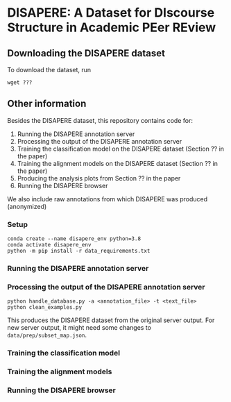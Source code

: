 # DISAPERE: A Dataset for DIscourse Structure in Academic PEer REview

## Downloading the DISAPERE dataset

To download the dataset, run

```
wget ???
```

## Other information

Besides the DISAPERE dataset, this repository contains code for:
1. Running the DISAPERE annotation server
2. Processing the output of the DISAPERE annotation server
3. Training the classification model on the DISAPERE dataset (Section ?? in the paper)
4. Training the alignment models on the DISAPERE dataset (Section ?? in the paper)
5. Producing the analysis plots from Section ?? in the paper
6. Running the DISAPERE browser

We also include raw annotations from which DISAPERE was produced (anonymized)

### Setup

```
conda create --name disapere_env python=3.8
conda activate disapere_env
python -m pip install -r data_requirements.txt
```

### Running the DISAPERE annotation server

### Processing the output of the DISAPERE annotation server

```
python handle_database.py -a <annotation_file> -t <text_file>
python clean_examples.py
```
This produces the DISAPERE dataset from the original server output. For new server output, it might need some changes to `data/prep/subset_map.json`.

### Training the classification model

### Training the alignment models

### Running the DISAPERE browser
